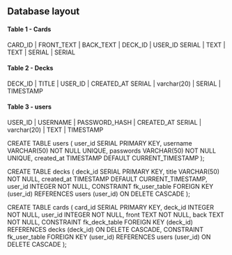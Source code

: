 ## Database layout

#### Table 1 - Cards

CARD_ID  | FRONT_TEXT | BACK_TEXT | DECK_ID | USER_ID
SERIAL   |    TEXT    |   TEXT    |  SERIAL |  SERIAL

#### Table 2 - Decks

DECK_ID  |    TITLE     | USER_ID | CREATED_AT
SERIAL   | varchar(20)  | SERIAL  | TIMESTAMP

#### Table 3 - users

USER_ID |  USERNAME   | PASSWORD_HASH | CREATED_AT
SERIAL  | varchar(20) |     TEXT      |   TIMESTAMP


CREATE TABLE users (
    user_id SERIAL PRIMARY KEY,
    username VARCHAR(50) NOT NULL UNIQUE,
    passwords VARCHAR(50) NOT NULL UNIQUE,
    created_at TIMESTAMP DEFAULT CURRENT_TIMESTAMP
);

CREATE TABLE decks (
  deck_id SERIAL PRIMARY KEY,
  title VARCHAR(50) NOT NULL,
  created_at TIMESTAMP DEFAULT CURRENT_TIMESTAMP,
  user_id INTEGER NOT NULL,
  CONSTRAINT fk_user_table
        FOREIGN KEY (user_id)
        REFERENCES users (user_id)
        ON DELETE CASCADE
);

CREATE TABLE cards (
  card_id SERIAL PRIMARY KEY,
  deck_id INTEGER NOT NULL,
  user_id INTEGER NOT NULL,
  front TEXT NOT NULL,
  back TEXT NOT NULL,
  CONSTRAINT fk_deck_table
        FOREIGN KEY (deck_id)
        REFERENCES decks (deck_id)
        ON DELETE CASCADE,
  CONSTRAINT fk_user_table
        FOREIGN KEY (user_id)
        REFERENCES users (user_id)
        ON DELETE CASCADE
);